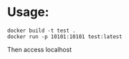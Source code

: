 # Usage:
```
docker build -t test .
docker run -p 10101:10101 test:latest
```
Then access localhost
